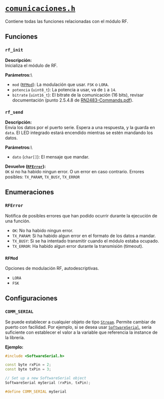 # [`comunicaciones.h`](/include/comunicaciones.h)
Contiene todas las funciones relacionadas con el módulo RF.
## Funciones
### `rf_init`
**Descripción:**\
Inicializa el módulo de RF.

**Parámetros:**\
- `mod` ([`RFMod`](#rfmod)): La modulación que usar. `FSK` o `LORA`.
- `potencia` (`uint8_t`): La potencia a usar, va de `1` a `14`.
- `bitrate` (`uint16_t`): El bitrate de la comunicación (16 bits), revisar documentación (punto 2.5.4.8 de [RN2483-Commands.pdf](/docs/RN2483-Commands.pdf)).

### `rf_send`
**Descripción:**\
Envia los datos por el puerto serie. Espera a una respuesta, y la guarda en `data`. El LED integrado estará encendido mientras se estén mandando los datos.

**Parámetros:**\
- `dato` (`char[]`): El mensaje que mandar.

**Devuelve ([`RFError`](#rferror)):**\
`OK` si no ha habido ningun error. O un error en caso contrario. Errores posibles: `TX_PARAM`, `TX_BUSY`, `TX_ERROR`

## Enumeraciones
### `RFError`
Notifica de posibles errores que han podido ocurrir durante la ejecución de una función.
- `OK`: No ha habido ningun error.
- `TX_PARAM`: Si ha habido algun error en el formato de los datos a mandar.
- `TX_BUSY`: Si se ha intentado transmitir cuando el módulo estaba ocupado.
- `TX_ERROR`: Ha habido algun error durante la transmisión (timeout).

### `RFMod`
Opciones de modulación RF, autodescriptivas.
- `LORA`
- `FSK`

## Configuraciones
### `COMM_SERIAL`
Se puede establecer a cualquier objeto de tipo [`Stream`](https://reference.arduino.cc/reference/en/language/functions/communication/stream/). Permite cambiar de puerto con facilidad. Por ejemplo, si se desea usar [`SoftwareSerial`](https://docs.arduino.cc/learn/built-in-libraries/software-serial), sería suficiente con establecer el valor a la variable que referencia la instance de la librería.

**Ejemplo:**
```cpp
#include <SoftwareSerial.h>

const byte rxPin = 2;
const byte txPin = 3;

// Set up a new SoftwareSerial object
SoftwareSerial mySerial (rxPin, txPin);

#define COMM_SERIAL mySerial
```
